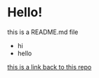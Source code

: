 <h1>Hello!</h1>
<p>this is a README.md file</p>
<ul>
    <li>hi</li>
    <li>hello</li>
</ul>
<a href="https://github.com/bash-ful/myappsample">this is a link back to this repo</a>